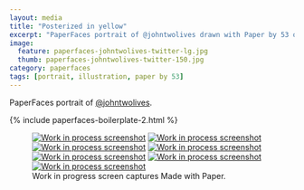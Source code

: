 ```yaml
---
layout: media
title: "Posterized in yellow"
excerpt: "PaperFaces portrait of @johntwolives drawn with Paper by 53 on an iPad."
image: 
  feature: paperfaces-johntwolives-twitter-lg.jpg
  thumb: paperfaces-johntwolives-twitter-150.jpg
category: paperfaces
tags: [portrait, illustration, paper by 53]
---
```


PaperFaces portrait of [@johntwolives](http://twitter.com/johntwolives).

{% include paperfaces-boilerplate-2.html %}

<figure class="third">
	<a href="{{ site.url }}/images/paperfaces-johntwolives-process-1-lg.jpg"><img src="{{ site.url }}/images/paperfaces-johntwolives-process-1-600.jpg" alt="Work in process screenshot"></a>
	<a href="{{ site.url }}/images/paperfaces-johntwolives-process-2-lg.jpg"><img src="{{ site.url }}/images/paperfaces-johntwolives-process-2-600.jpg" alt="Work in process screenshot"></a>
	<a href="{{ site.url }}/images/paperfaces-johntwolives-process-3-lg.jpg"><img src="{{ site.url }}/images/paperfaces-johntwolives-process-3-600.jpg" alt="Work in process screenshot"></a>
	<a href="{{ site.url }}/images/paperfaces-johntwolives-process-4-lg.jpg"><img src="{{ site.url }}/images/paperfaces-johntwolives-process-4-600.jpg" alt="Work in process screenshot"></a>
	<a href="{{ site.url }}/images/paperfaces-johntwolives-process-5-lg.jpg"><img src="{{ site.url }}/images/paperfaces-johntwolives-process-5-600.jpg" alt="Work in process screenshot"></a>
	<a href="{{ site.url }}/images/paperfaces-johntwolives-process-6-lg.jpg"><img src="{{ site.url }}/images/paperfaces-johntwolives-process-6-600.jpg" alt="Work in process screenshot"></a>
	<a href="{{ site.url }}/images/paperfaces-johntwolives-process-7-lg.jpg"><img src="{{ site.url }}/images/paperfaces-johntwolives-process-7-600.jpg" alt="Work in process screenshot"></a>
	<figcaption>Work in progress screen captures Made with Paper.</figcaption>
</figure>